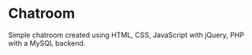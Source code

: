 # Chatroom

Simple chatroom created using HTML, CSS, JavaScript with jQuery, PHP with a MySQL backend.
